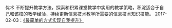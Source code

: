 优术
不断提升教学方法，探索和积累课堂教学中实用的教学策略，积淀适合于自己和该校的教学经验，持续更新信息技术教学所需要的信息技术知识技能。
2017-02-03：[《最简单的方式实现自我提升》](http://mp.weixin.qq.com/s?__biz=MzIzOTY0OTA3OA==&mid=2247484039&idx=1&sn=a403f23a15867a4b8ce5aa34052000fd&chksm=e927aadede5023c8613e823ca39c0ea289a9465ea921d1c73dd310e34dc7c7d3c27b3e8ffc5c&mpshare=1&scene=1&srcid=0203DOR3UdAhothcCNG9y46r#rd)







